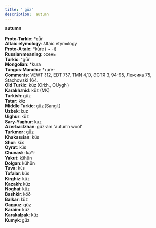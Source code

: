```yaml
---
title: " güz"
description:  autumn
---
```

<strong> autumn</strong><br><br>
<strong>Proto-Turkic</strong>:  *gǖŕ<br>
<strong>Altaic etymology</strong>:  Altaic etymology<br>
<strong> Proto-Altaic</strong>:  *kū́ŕe ( ~ -i)<br>
<strong>Russian meaning</strong>:  осень<br>
<strong>Turkic</strong>:  *gǖŕ<br>
<strong>Mongolian</strong>:  *kura<br>
<strong>Tungus-Manchu</strong>:  *kure-<br>
<strong>Comments</strong>:  VEWT 312, EDT 757, TMN 4,10, ЭСТЯ 3, 94-95, Лексика 75, Stachowski 164.<br>
<strong>Old Turkic</strong>:  küz (Orkh., OUygh.)<br>
<strong>Karakhanid</strong>:  küz (MK)<br>
<strong>Turkish</strong>:  güz<br>
<strong>Tatar</strong>:  köz<br>
<strong>Middle Turkic</strong>:  güz (Sangl.)<br>
<strong>Uzbek</strong>:  kuz<br>
<strong>Uighur</strong>:  küz<br>
<strong>Sary-Yughur</strong>:  kuz<br>
<strong>Azerbaidzhan</strong>:  güz-äm 'autumn wool'<br>
<strong>Turkmen</strong>:  gǖz<br>
<strong>Khakassian</strong>:  küs<br>
<strong>Shor</strong>:  küs<br>
<strong>Oyrat</strong>:  küs<br>
<strong>Chuvash</strong>:  kǝʷr<br>
<strong>Yakut</strong>:  kühün<br>
<strong>Dolgan</strong>:  kühün<br>
<strong>Tuva</strong>:  küs<br>
<strong>Tofalar</strong>:  küs<br>
<strong>Kirghiz</strong>:  küz<br>
<strong>Kazakh</strong>:  küz<br>
<strong>Noghai</strong>:  küz<br>
<strong>Bashkir</strong>:  köδ<br>
<strong>Balkar</strong>:  küz<br>
<strong>Gagauz</strong>:  güz<br>
<strong>Karaim</strong>:  küz<br>
<strong>Karakalpak</strong>:  küz<br>
<strong>Kumyk</strong>:  güz<br>


